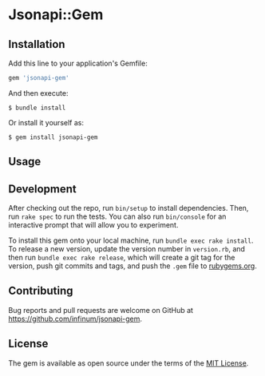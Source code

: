 # Jsonapi::Gem

## Installation

Add this line to your application's Gemfile:

```ruby
gem 'jsonapi-gem'
```

And then execute:

    $ bundle install

Or install it yourself as:

    $ gem install jsonapi-gem

## Usage

## Development

After checking out the repo, run `bin/setup` to install dependencies. Then, run `rake spec` to run the tests. You can also run `bin/console` for an interactive prompt that will allow you to experiment.

To install this gem onto your local machine, run `bundle exec rake install`. To release a new version, update the version number in `version.rb`, and then run `bundle exec rake release`, which will create a git tag for the version, push git commits and tags, and push the `.gem` file to [rubygems.org](https://rubygems.org).

## Contributing

Bug reports and pull requests are welcome on GitHub at https://github.com/infinum/jsonapi-gem.


## License

The gem is available as open source under the terms of the [MIT License](https://opensource.org/licenses/MIT).
